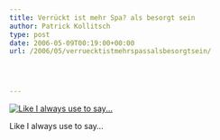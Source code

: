 ```yaml
---
title: Verrückt ist mehr Spa? als besorgt sein
author: Patrick Kollitsch
type: post
date: 2006-05-09T00:19:00+00:00
url: /2006/05/verruecktistmehrspassalsbesorgtsein/




---
```

<div class="flickr">
  <a href="http://www.flickr.com/photos/schreibblogade/143255075/" title="Like I always use to say..."><img src="//static.flickr.com/53/143255075_0fbb3445d7.jpg" alt="Like I always use to say..." /></a></p> 
  
  <p>
    Like I always use to say&#8230;
  </p>
</div>